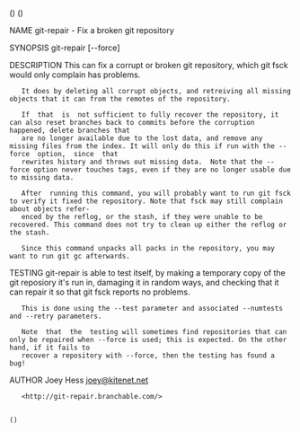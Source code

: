 ()                                                                                                                                                                ()

NAME
       git-repair - Fix a broken git repository

SYNOPSIS
       git-repair [--force]

DESCRIPTION
       This can fix a corrupt or broken git repository, which git fsck would only complain has problems.

       It does by deleting all corrupt objects, and retreiving all missing objects that it can from the remotes of the repository.

       If  that  is  not sufficient to fully recover the repository, it can also reset branches back to commits before the corruption happened, delete branches that
       are no longer available due to the lost data, and remove any missing files from the index. It will only do this if run with the --force  option,  since  that
       rewrites history and throws out missing data.  Note that the --force option never touches tags, even if they are no longer usable due to missing data.

       After  running this command, you will probably want to run git fsck to verify it fixed the repository. Note that fsck may still complain about objects refer‐
       enced by the reflog, or the stash, if they were unable to be recovered. This command does not try to clean up either the reflog or the stash.

       Since this command unpacks all packs in the repository, you may want to run git gc afterwards.

TESTING
       git-repair is able to test itself, by making a temporary copy of the git reposiory it's run in, damaging it in random ways, and checking that it  can  repair
       it so that git fsck reports no problems.

       This is done using the --test parameter and associated --numtests and --retry parameters.

       Note  that  the  testing will sometimes find repositories that can only be repaired when --force is used; this is expected. On the other hand, if it fails to
       recover a repository with --force, then the testing has found a bug!

AUTHOR
       Joey Hess <joey@kitenet.net>

       <http://git-repair.branchable.com/>

                                                                                                                                                                  ()
